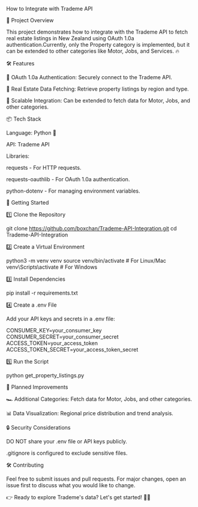 How to Integrate with Trademe API

🚀 Project Overview

This project demonstrates how to integrate with the Trademe API to fetch real estate listings in New Zealand using OAuth 1.0a authentication.Currently, only the Property category is implemented, but it can be extended to other categories like Motor, Jobs, and Services. 🔥

🛠️ Features

🌟 OAuth 1.0a Authentication: Securely connect to the Trademe API.

🌟 Real Estate Data Fetching: Retrieve property listings by region and type.

🌟 Scalable Integration: Can be extended to fetch data for Motor, Jobs, and other categories.

📦 Tech Stack

Language: Python 🐍

API: Trademe API

Libraries:

requests - For HTTP requests.

requests-oauthlib - For OAuth 1.0a authentication.

python-dotenv - For managing environment variables.

🚀 Getting Started

1️⃣ Clone the Repository

git clone https://github.com/boxchan/Trademe-API-Integration.git
cd Trademe-API-Integration

2️⃣ Create a Virtual Environment

python3 -m venv venv
source venv/bin/activate  # For Linux/Mac
venv\Scripts\activate     # For Windows

3️⃣ Install Dependencies

pip install -r requirements.txt

4️⃣ Create a .env File

Add your API keys and secrets in a .env file:

CONSUMER_KEY=your_consumer_key
CONSUMER_SECRET=your_consumer_secret
ACCESS_TOKEN=your_access_token
ACCESS_TOKEN_SECRET=your_access_token_secret

5️⃣ Run the Script

python get_property_listings.py

🔄 Planned Improvements

🏎️ Additional Categories: Fetch data for Motor, Jobs, and other categories.

📊 Data Visualization: Regional price distribution and trend analysis.

🔒 Security Considerations

DO NOT share your .env file or API keys publicly.

.gitignore is configured to exclude sensitive files.

🛠️ Contributing

Feel free to submit issues and pull requests. For major changes, open an issue first to discuss what you would like to change.

👉 Ready to explore Trademe's data? Let's get started! 🚀🔥
